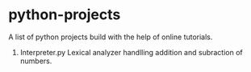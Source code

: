 # python-projects

A list of python projects build with the help of online tutorials.

1. Interpreter.py
    Lexical analyzer handlling addition and subraction of numbers.
    
